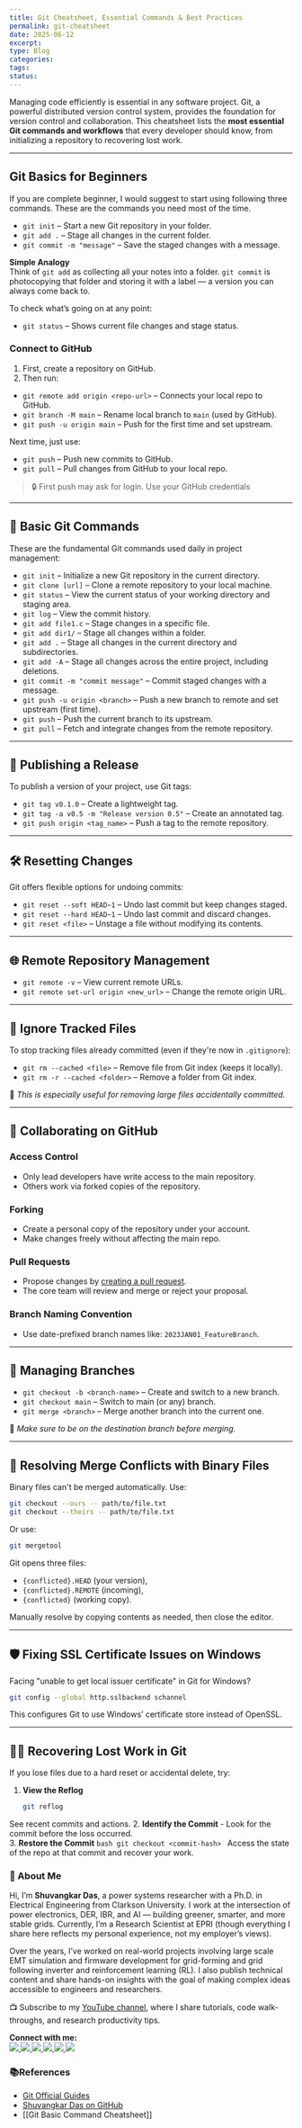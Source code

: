 ```yaml
---
title: Git Cheatsheet, Essential Commands & Best Practices
permalink: git-cheatsheet
date: 2025-06-12
excerpt: 
type: Blog
categories: 
tags: 
status:
---
```

Managing code efficiently is essential in any software project. Git, a powerful distributed version control system, provides the foundation for version control and collaboration. This cheatsheet lists the **most essential Git commands and workflows** that every developer should know, from initializing a repository to recovering lost work.

---
## Git Basics for Beginners

If you are complete beginner, I would suggest to start using following three commands. These are the commands you need most of the time.

- `git init` – Start a new Git repository in your folder.
- `git add .` – Stage all changes in the current folder.
- `git commit -m "message"` – Save the staged changes with a message.

**Simple Analogy**  
Think of `git add` as collecting all your notes into a folder.  `git commit` is photocopying that folder and storing it with a label — a version you can always come back to.

To check what’s going on at any point:
- `git status` – Shows current file changes and stage status.

### Connect to GitHub

1. First, create a repository on GitHub.  
2. Then run:

- `git remote add origin <repo-url>` – Connects your local repo to GitHub.
- `git branch -M main` – Rename local branch to `main` (used by GitHub).
- `git push -u origin main` – Push for the first time and set upstream.

Next time, just use:
- `git push` – Push new commits to GitHub.
- `git pull` – Pull changes from GitHub to your local repo.

> 🔒 First push may ask for login. Use your GitHub credentials

---
## 🔧 Basic Git Commands

These are the fundamental Git commands used daily in project management:
- `git init` – Initialize a new Git repository in the current directory.
- `git clone [url]` – Clone a remote repository to your local machine.
- `git status` – View the current status of your working directory and staging area.
- `git log` – View the commit history.
- `git add file1.c` – Stage changes in a specific file.
- `git add dir1/` – Stage all changes within a folder.
- `git add .` – Stage all changes in the current directory and subdirectories.
- `git add -A` – Stage all changes across the entire project, including deletions.
- `git commit -m "commit message"` – Commit staged changes with a message.
- `git push -u origin <branch>` – Push a new branch to remote and set upstream (first time).
- `git push` – Push the current branch to its upstream.
- `git pull` – Fetch and integrate changes from the remote repository.

---

## 🚀 Publishing a Release

To publish a version of your project, use Git tags:
- `git tag v0.1.0` – Create a lightweight tag.
- `git tag -a v0.5 -m "Release version 0.5"` – Create an annotated tag.
- `git push origin <tag_name>` – Push a tag to the remote repository.

---

## 🛠️ Resetting Changes

Git offers flexible options for undoing commits:

- `git reset --soft HEAD~1` – Undo last commit but keep changes staged.
- `git reset --hard HEAD~1` – Undo last commit and discard changes.
- `git reset <file>` – Unstage a file without modifying its contents.

---

## 🌐 Remote Repository Management

- `git remote -v` – View current remote URLs.
- `git remote set-url origin <new_url>` – Change the remote origin URL.

---

## 🚫 Ignore Tracked Files

To stop tracking files already committed (even if they're now in `.gitignore`):
- `git rm --cached <file>` – Remove file from Git index (keeps it locally).
- `git rm -r --cached <folder>` – Remove a folder from Git index.

📝 _This is especially useful for removing large files accidentally committed._

---

## 🤝 Collaborating on GitHub

### Access Control

- Only lead developers have write access to the main repository.
- Others work via forked copies of the repository.

### Forking

- Create a personal copy of the repository under your account.
- Make changes freely without affecting the main repo.

### Pull Requests

- Propose changes by [creating a pull request](https://docs.github.com/en/github/collaborating-with-issues-and-pull-requests/about-pull-requests).
- The core team will review and merge or reject your proposal.

### Branch Naming Convention

- Use date-prefixed branch names like: `2023JAN01_FeatureBranch`.
    

---

## 🔀 Managing Branches

- `git checkout -b <branch-name>` – Create and switch to a new branch.
- `git checkout main` – Switch to main (or any) branch.
- `git merge <branch>` – Merge another branch into the current one.

📝 _Make sure to be on the destination branch before merging._

---

## 🧨 Resolving Merge Conflicts with Binary Files

Binary files can't be merged automatically. Use:

```bash
git checkout --ours -- path/to/file.txt
git checkout --theirs -- path/to/file.txt
```

Or use:

```bash
git mergetool
```

Git opens three files:

- `{conflicted}.HEAD` (your version),
- `{conflicted}.REMOTE` (incoming),
- `{conflicted}` (working copy).

Manually resolve by copying contents as needed, then close the editor.

---

## 🛡 Fixing SSL Certificate Issues on Windows

Facing "unable to get local issuer certificate" in Git for Windows?

```bash
git config --global http.sslbackend schannel
```

This configures Git to use Windows’ certificate store instead of OpenSSL.

---

## 🕵️‍♂️ Recovering Lost Work in Git

If you lose files due to a hard reset or accidental delete, try:
1. **View the Reflog**
    ```bash
    git reflog
    ```
See recent commits and actions.
2. **Identify the Commit**
    - Look for the commit before the loss occurred.    
3. **Restore the Commit**
    ```bash
    git checkout <commit-hash>
    ```
Access the state of the repo at that commit and recover your work.
    


### 👋 About Me
Hi, I’m **Shuvangkar Das**, a power systems researcher with a Ph.D. in Electrical Engineering from Clarkson University. I work at the intersection of power electronics, DER, IBR, and AI — building greener, smarter, and more stable grids. Currently, I’m a Research Scientist at EPRI (though everything I share here reflects my personal experience, not my employer’s views).

Over the years, I’ve worked on real-world projects involving large scale EMT simulation and firmware development for  grid-forming and grid following inverter and reinforcement learning (RL). I also publish technical content and share hands-on insights with the goal of making complex ideas accessible to engineers and researchers.

📺 Subscribe to my [YouTube channel](https://www.youtube.com/@ShuvangkarDas), where I share tutorials, code walk-throughs, and research productivity tips.

<p><strong>Connect with me:<br></strong>
<a href="https://www.youtube.com/@ShuvangkarDas" target="_blank">
    <img src="https://img.shields.io/badge/YouTube-Subscribe-red?style=for-the-badge&logo=youtube">
  </a>
  <a href="https://www.linkedin.com/in/ShuvangkarDas" target="_blank">
    <img src="https://img.shields.io/badge/LinkedIn-Connect-blue?style=for-the-badge&logo=linkedin">
  </a>
  <a href="https://newsletter.shuvangkardas.com" target="_blank">
    <img src="https://img.shields.io/badge/Newsletter-Subscribe-blue?style=for-the-badge">
  </a>
  <a href="https://twitter.com/shuvangkar_das" target="_blank">
    <img src="https://img.shields.io/badge/Twitter-Follow-blue?style=for-the-badge&logo=twitter">
  </a>
  
  <a href="https://github.com/shuvangkardas" target="_blank">
    <img src="https://img.shields.io/badge/GitHub-Follow-black?style=for-the-badge&logo=github">
  </a>
  <a href="https://blog.shuvangkardas.com" target="_blank">
    <img src="https://img.shields.io/badge/Blog-Read-blueviolet?style=for-the-badge">
  </a>
  
</p>

### 📚References
- [Git Official Guides](https://github.com/git-guides/)
- [Shuvangkar Das on GitHub](https://github.com/shuvangkar)
- [[Git Basic Command Cheatsheet]]



